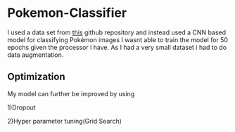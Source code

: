 # Pokemon-Classifier 


I used a data set from [this](https://github.com/dimart/pokemon_recognition) github repository and instead used a CNN based model for classifying Pokémon images I wasnt able to train the model for 50 epochs given the processor i have. As I had a very small dataset i had to do data augmentation.   






## Optimization

My model can further be improved by using  

1)Dropout  

2)Hyper parameter tuning(Grid Search)
